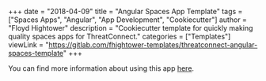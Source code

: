 +++
date = "2018-04-09"
title = "Angular Spaces App Template"
tags = ["Spaces Apps", "Angular", "App Development", "Cookiecutter"]
author = "Floyd Hightower"
description = "Cookiecutter template for quickly making quality spaces apps for ThreatConnect."
categories = ["Templates"]
viewLink = "https://gitlab.com/fhightower-templates/threatconnect-angular-spaces-template"
+++

You can find more information about using this app [here](https://gitlab.com/fhightower-templates/threatconnect-angular-spaces-template).
